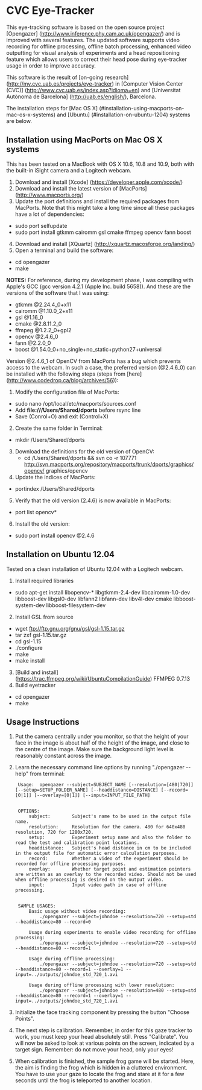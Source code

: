 CVC Eye-Tracker
===========================
This eye-tracking software is based on the open source project [Opengazer] (http://www.inference.phy.cam.ac.uk/opengazer/)
and is improved with several features. The updated software supports video recording
for offline processing, offline batch processing, enhanced video outputting for visual
analysis of experiments and a head repositioning feature which allows users to correct
their head pose during eye-tracker usage in order to improve accuracy.

This software is the result of [on-going research] (http://mv.cvc.uab.es/projects/eye-tracker) in [Computer Vision Center (CVC)] (http://www.cvc.uab.es/index.asp?idioma=en) and 
[Universitat Autònoma de Barcelona] (http://uab.es/english/), Barcelona.

The installation steps for [Mac OS X] (#installation-using-macports-on-mac-os-x-systems) and [Ubuntu] (#installation-on-ubuntu-1204) systems are below.


Installation using MacPorts on Mac OS X systems
-----------------------------------------------
This has been tested on a MacBook with OS X 10.6, 10.8 and 10.9, both with the built-in 
iSight camera and a Logitech webcam.

1. Download and install [Xcode] (https://developer.apple.com/xcode/)
2. Download and install the latest version of [MacPorts] (http://www.macports.org/)
3. Update the port definitions and install the required packages from MacPorts. Note that this
might take a long time since all these packages have a lot of dependencies:
  - sudo port selfupdate
  - sudo port install gtkmm cairomm gsl cmake ffmpeg opencv fann boost
4. Download and install [XQuartz] (http://xquartz.macosforge.org/landing/)
5. Open a terminal and build the software:
  - cd opengazer
  - make

**NOTES:** For reference, during my development phase, I was compiling with Apple's GCC (gcc
version 4.2.1 (Apple Inc. build 5658)). And these are the versions of the software
that I was using:

  - gtkmm @2.24.4_0+x11
  - cairomm @1.10.0_2+x11
  - gsl @1.16_0
  - cmake @2.8.11.2_0
  - ffmpeg @1.2.2_0+gpl2
  - opencv @2.4.6_0
  - fann @2.2.0_0
  - boost @1.54.0_0+no_single+no_static+python27+universal

Version @2.4.6_1 of OpenCV from MacPorts has a bug which prevents access to the webcam. In such a
case, the preferred version (@2.4.6_0) can be installed with the following steps (steps from [here] (http://www.codedrop.ca/blog/archives/56)):

1. Modify the configuration file of MacPorts:
  - sudo nano /opt/local/etc/macports/sources.conf
  - Add **file:///Users/Shared/dports** before rsync line
  - Save (Conrol+O) and exit (Control+X)
2. Create the same folder in Terminal:
  - mkdir /Users/Shared/dports
3. Download the definitions for the old version of OpenCV:
   - cd /Users/Shared/dports && svn co -r 107771 http://svn.macports.org/repository/macports/trunk/dports/graphics/opencv/ graphics/opencv
4. Update the indices of MacPorts:
  - portindex /Users/Shared/dports
5. Verify that the old version (2.4.6) is now available in MacPorts:
  - port list opencv*
6. Install the old version:
  - sudo port install opencv @2.4.6

Installation on Ubuntu 12.04
-------------------------------
Tested on a clean installation of Ubuntu 12.04 with a Logitech webcam.

1. Install required libraries
  - sudo apt-get install libopencv-* libgtkmm-2.4-dev libcairomm-1.0-dev libboost-dev libgsl0-dev libfann2 libfann-dev libv4l-dev cmake libboost-system-dev libboost-filesystem-dev
2. Install GSL from source
  - wget ftp://ftp.gnu.org/gnu/gsl/gsl-1.15.tar.gz
  - tar zxf gsl-1.15.tar.gz
  - cd gsl-1.15
  - ./configure
  - make
  - make install
3. [Build and install] (https://trac.ffmpeg.org/wiki/UbuntuCompilationGuide) FFMPEG 0.7.13
4. Build eyetracker
  - cd opengazer
  - make

Usage Instructions
------------
1. Put the camera centrally under you monitor, so that the height of your face in the image
is about half of the height of the image, and close to the centre of the image.  Make sure
the background light level is reasonably constant across the image.
2. Learn the necessary command line options by running "./opengazer --help" from terminal:

		Usage:	opengazer --subject=SUBJECT_NAME [--resolution=[480|720]] [--setup=SETUP_FOLDER_NAME] [--headdistance=DISTANCE] [--record=[0|1]] [--overlay=[0|1]] [--input=INPUT_FILE_PATH]


		OPTIONS:
			subject:		Subject's name to be used in the output file name.
			resolution:		Resolution for the camera. 480 for 640x480 resolution, 720 for 1280x720.
			setup:			Experiment setup name and also the folder to read the test and calibration point locations.
			headdistance:	Subject's head distance in cm to be included in the output file for automatic error calculation purposes.
			record:			Whether a video of the experiment should be recorded for offline processing purposes.
			overlay:		Whether target point and estimation pointers are written as an overlay to the recorded video. Should not be used when offline processing is desired on the output video.
			input:			Input video path in case of offline processing.


		SAMPLE USAGES:
			Basic usage without video recording:
				./opengazer --subject=johndoe --resolution=720 --setup=std --headdistance=80 --record=0

			Usage during experiments to enable video recording for offline processing:
				./opengazer --subject=johndoe --resolution=720 --setup=std --headdistance=80 --record=1

			Usage during offline processing:
				./opengazer --subject=johndoe --resolution=720 --setup=std --headdistance=80 --record=1 --overlay=1 --input=../outputs/johndoe_std_720_1.avi

			Usage during offline processing with lower resolution:
				./opengazer --subject=johndoe --resolution=480 --setup=std --headdistance=80 --record=1 --overlay=1 --input=../outputs/johndoe_std_720_1.avi
3. Initialize the face tracking component by pressing the button "Choose Points".
4. The next step is calibration.  Remember, in order for this gaze
tracker to work, you must keep your head absolutely still.  Press
"Calibrate".  You will now be asked to look at various points on
the screen, indicated by a target sign.  Remember: do not move your
head, only your eyes!
5. When calibration is finished, the sample frog game will be started.
Here, the aim is finding the frog which is hidden in a cluttered
environment. You have to use your gaze to locate the frog and stare
at it for a few seconds until the frog is teleported to another
location.
